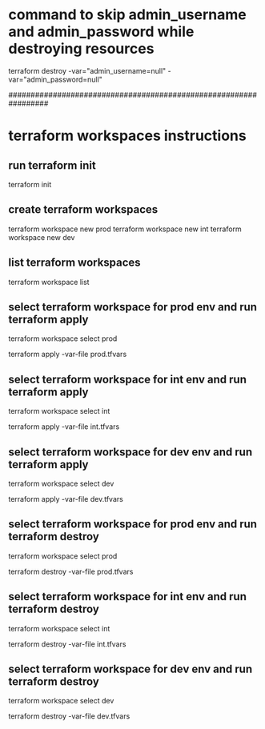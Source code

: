 
# command to skip admin_username and admin_password while destroying resources
terraform destroy -var="admin_username=null" -var="admin_password=null"


#################################################################
# terraform workspaces instructions

## run terraform init
  terraform init

## create terraform workspaces
  terraform workspace new prod
  terraform workspace new int
  terraform workspace new dev

## list terraform workspaces
  terraform workspace list

## select terraform workspace for prod env and run terraform apply
  terraform workspace select prod
  
  terraform apply -var-file prod.tfvars
  
## select terraform workspace for int env and run terraform apply
  terraform workspace select int
  
  terraform apply -var-file int.tfvars
  
## select terraform workspace for dev env and run terraform apply
  terraform workspace select dev
  
  terraform apply -var-file dev.tfvars
  
## select terraform workspace for prod env and run terraform destroy
  terraform workspace select prod
  
  terraform destroy -var-file prod.tfvars

## select terraform workspace for int env and run terraform destroy
  terraform workspace select int
  
  terraform destroy -var-file int.tfvars

## select terraform workspace for dev env and run terraform destroy
  terraform workspace select dev
  
  terraform destroy -var-file dev.tfvars

